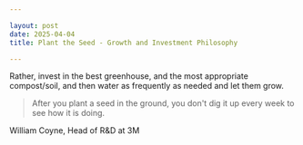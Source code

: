 ```yaml
---

layout: post
date: 2025-04-04
title: Plant the Seed - Growth and Investment Philosophy

---
```


Rather, invest in the best greenhouse, and the most appropriate compost/soil, and then water as frequently as needed and let them grow.

> After you plant a seed in the ground, you don't dig it up every week to see how it is doing.

William Coyne, Head of R&D at 3M
